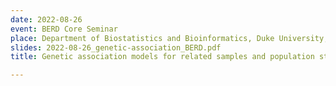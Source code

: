```yaml
---
date: 2022-08-26
event: BERD Core Seminar
place: Department of Biostatistics and Bioinformatics, Duke University, Durham, NC
slides: 2022-08-26_genetic-association_BERD.pdf
title: Genetic association models for related samples and population structure

---
```


